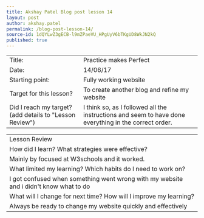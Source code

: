 ```yaml
---
title: Akshay Patel Blog post lesson 14
layout: post
author: akshay.patel
permalink: /blog-post-lesson-14/
source-id: 1dQYLwZ3gECB-l9mZPaeVU_HPgUyV6bTKgUD8WkJN2kQ
published: true
---
```

<table>
  <tr>
    <td>Title:</td>
    <td>Practice makes Perfect </td>
  </tr>
  <tr>
    <td>Date:</td>
    <td>14/06/17</td>
  </tr>
  <tr>
    <td>Starting point:</td>
    <td>Fully working website</td>
  </tr>
  <tr>
    <td>Target for this lesson?</td>
    <td>To create another blog and refine my website</td>
  </tr>
  <tr>
    <td>Did I reach my target? 
(add details to "Lesson Review")</td>
    <td>I think so, as I followed all the instructions and seem to have done everything in the correct order.</td>
  </tr>
</table>


<table>
  <tr>
    <td>Lesson Review</td>
  </tr>
  <tr>
    <td>How did I learn? What strategies were effective? </td>
  </tr>
  <tr>
    <td>Mainly by focused at W3schools and it worked.</td>
  </tr>
  <tr>
    <td>What limited my learning? Which habits do I need to work on? </td>
  </tr>
  <tr>
    <td>I got confused when something went wrong with my website and i didn't know what to do</td>
  </tr>
  <tr>
    <td>What will I change for next time? How will I improve my learning?</td>
  </tr>
  <tr>
    <td>Always be ready to change my website quickly and effectively</td>
  </tr>
</table>


